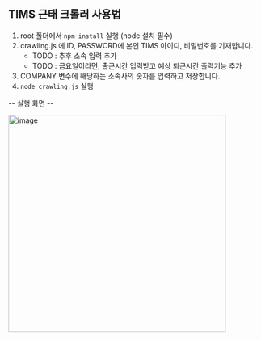 ## TIMS 근태 크롤러 사용법

1. root 폴더에서 `npm install` 실행 (node 설치 필수)
2. crawling.js 에 ID, PASSWORD에 본인 TIMS 아이디, 비밀번호를 기재합니다.
   - TODO : 추후 소속 입력 추가
   - TODO : 금요일이라면, 출근시간 입력받고 예상 퇴근시간 출력기능 추가
3. COMPANY 변수에 해당하는 소속사의 숫자를 입력하고 저장합니다.
4. `node crawling.js` 실행

-- 실행 화면 --

<img width="430" alt="image" src="https://user-images.githubusercontent.com/60918109/169638427-97b097e2-d411-4123-97fa-e0bb5f407e20.png">
